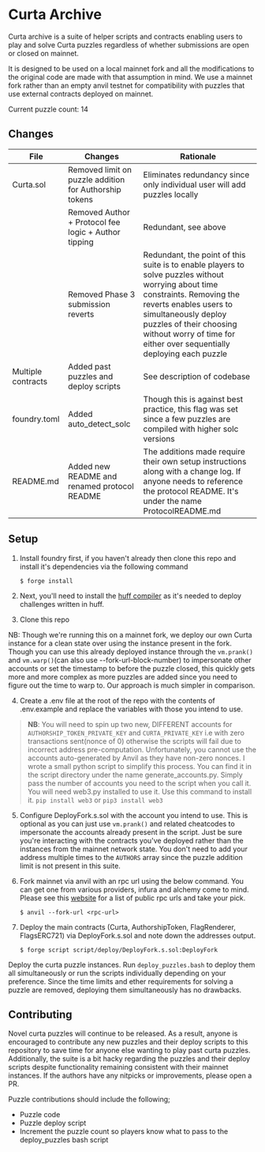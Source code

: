 # Curta Archive

Curta archive is a suite of helper scripts and contracts enabling users to play and solve Curta puzzles regardless of whether submissions are open or closed on mainnet.

It is designed to be used on a local mainnet fork and all the modifications to the original code are made with that assumption in mind. We use a mainnet fork rather than an empty anvil testnet for compatibility with puzzles that use external contracts deployed on mainnet.

Current puzzle count: 14

## Changes
| File | Changes | Rationale |
|  -------- | ------- | ---- |
| Curta.sol| Removed limit on puzzle addition for Authorship tokens | Eliminates redundancy since only individual user will add puzzles locally |
|          | Removed Author + Protocol fee logic + Author tipping   | Redundant, see above |
|          | Removed Phase 3 submission reverts                     | Redundant, the point of this suite is to enable players to solve puzzles without worrying about time constraints. Removing the reverts enables users to simultaneously deploy puzzles of their choosing without worry of time for either over sequentially deploying each puzzle |
| Multiple contracts | Added past puzzles and deploy scripts | See description of codebase |
| foundry.toml | Added auto_detect_solc | Though this is against best practice, this flag was set since a few puzzles are compiled with higher solc versions |
| README.md | Added new README and renamed protocol README | The additions made require their own setup instructions along with a change log. If anyone needs to reference the protocol README. It's under the name ProtocolREADME.md |

## Setup

1. Install foundry first, if you haven't already then clone this repo and install it's dependencies via the following command

    `$ forge install`

2. Next, you'll need to install the [huff compiler](https://github.com/huff-language/huff-rs) as it's needed to deploy challenges written in huff.

3. Clone this repo

NB: Though we're running this on a mainnet fork, we deploy our own Curta instance for a clean state over using the instance present in the fork. Though you can use
this already deployed instance through the `vm.prank()` and `vm.warp()`(can also use --fork-url-block-number) to impersonate other accounts or set the timestamp to before the puzzle closed, this quickly gets more and more complex as more puzzles are added since you need to figure out the time to warp to. Our approach is much simpler in comparison.

4. Create a .env file at the root of the repo with the contents of .env.example and replace the variables with those you intend to use.

> **NB**: You will need to spin up two new, DIFFERENT accounts for `AUTHORSHIP_TOKEN_PRIVATE_KEY` and `CURTA_PRIVATE_KEY` i.e with zero transactions sent(nonce of 0) otherwise the scripts will fail due to incorrect address pre-computation. Unfortunately, you cannot use the accounts auto-generated by Anvil as they have non-zero nonces. I wrote a small python script to simplify this process. You can find it in the script directory under the name generate_accounts.py. Simply pass the number of accounts you need to the script when you call it. You will need web3.py installed to use it. Use this command to install it. `pip install web3` or `pip3 install web3`

5. Configure DeployFork.s.sol with the account you intend to use. This is optional as you can just use `vm.prank()` and related cheatcodes to impersonate the accounts already present in the script. Just be sure you're interacting with the contracts you've deployed rather than the instances from the mainnet network state. You don't need to add your address multiple times to the `AUTHORS` array since the puzzle addition limit is not present in this suite.

6. Fork mainnet via anvil with an rpc url using the below command. You can get one from various providers, infura and alchemy come to mind. Please see this [website](https://chainlist.org/chain/1) for a list of public rpc urls and take your pick.

    `$ anvil --fork-url <rpc-url>`

7. Deploy the main contracts (Curta, AuthorshipToken, FlagRenderer, FlagsERC721) via DeployFork.s.sol and note down the addresses output.

    `$ forge script script/deploy/DeployFork.s.sol:DeployFork`

Deploy the curta puzzle instances. Run `deploy_puzzles.bash` to deploy them all simultaneously or run the scripts individually depending on your preference. Since the time limits and ether requirements for solving a puzzle are removed, deploying them simultaneously has no drawbacks.

## Contributing

Novel curta puzzles will continue to be released. As a result, anyone is encouraged to contribute any new puzzles and their deploy scripts to this repository to save time for anyone else wanting to play past curta puzzles. Additionally, the suite is a bit hacky regarding the puzzles and their deploy scripts despite functionality remaining consistent with their mainnet instances. If the authors have any nitpicks or improvements, please open a PR.

Puzzle contributions should include the following;

- Puzzle code
- Puzzle deploy script
- Increment the puzzle count so players know what to pass to the deploy_puzzles bash script